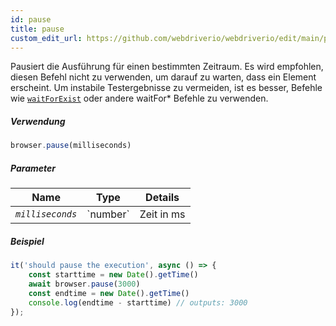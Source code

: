 ```yaml
---
id: pause
title: pause
custom_edit_url: https://github.com/webdriverio/webdriverio/edit/main/packages/webdriverio/src/commands/browser/pause.ts
---
```


Pausiert die Ausführung für einen bestimmten Zeitraum. Es wird empfohlen, diesen Befehl nicht zu verwenden, um darauf zu warten, dass ein Element erscheint. Um instabile Testergebnisse zu vermeiden, ist es besser, Befehle wie [`waitForExist`](/docs/api/element/waitForExist) oder andere waitFor* Befehle zu verwenden.

##### Verwendung

```js
browser.pause(milliseconds)
```

##### Parameter

<table>
  <thead>
    <tr>
      <th>Name</th><th>Type</th><th>Details</th>
    </tr>
  </thead>
  <tbody>
    <tr>
      <td><code><var>milliseconds</var></code></td>
      <td>`number`</td>
      <td>Zeit in ms</td>
    </tr>
  </tbody>
</table>

##### Beispiel

```js title="pause.js"
it('should pause the execution', async () => {
    const starttime = new Date().getTime()
    await browser.pause(3000)
    const endtime = new Date().getTime()
    console.log(endtime - starttime) // outputs: 3000
});
```
